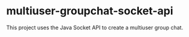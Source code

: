 # multiuser-groupchat-socket-api
This project uses the Java Socket API to create a multiuser group chat.
